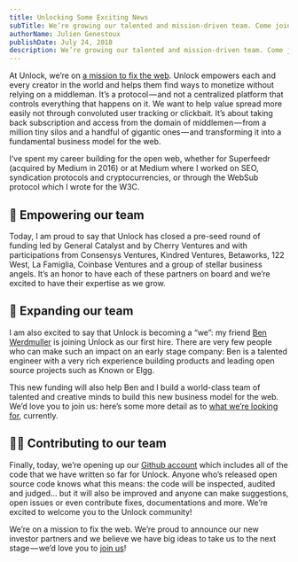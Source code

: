 ```yaml
---
title: Unlocking Some Exciting News
subTitle: We’re growing our talented and mission-driven team. Come join us!
authorName: Julien Genestoux
publishDate: July 24, 2018
description: We’re growing our talented and mission-driven team. Come join us!
---
```


At Unlock, we’re on [a mission to fix the web](/blog/its-time-to-unlock-the-web). Unlock empowers each and every creator in the world and helps them find ways to monetize without relying on a middleman. It’s a protocol — and not a centralized platform that controls everything that happens on it. We want to help value spread more easily not through convoluted user tracking or clickbait. It’s about taking back subscription and access from the domain of middlemen — from a million tiny silos and a handful of gigantic ones — and transforming it into a fundamental business model for the web.

I’ve spent my career building for the open web, whether for Superfeedr (acquired by Medium in 2016) or at Medium where I worked on SEO, syndication protocols and cryptocurrencies, or through the WebSub protocol which I wrote for the W3C.

## 💸 Empowering our team

Today, I am proud to say that Unlock has closed a pre-seed round of funding led by General Catalyst and by Cherry Ventures and with participations from Consensys Ventures, Kindred Ventures, Betaworks, 122 West, La Famiglia, Coinbase Ventures and a group of stellar business angels. It’s an honor to have each of these partners on board and we’re excited to have their expertise as we grow.

## 🤗 Expanding our team

I am also excited to say that Unlock is becoming a “we”: my friend [Ben Werdmuller](https://www.linkedin.com/in/benwerd) is joining Unlock as our first hire. There are very few people who can make such an impact on an early stage company: Ben is a talented engineer with a very rich experience building products and leading open source projects such as Known or Elgg.

This new funding will also help Ben and I build a world-class team of talented and creative minds to build this new business model for the web. We’d love you to join us: here’s some more detail as to [what we’re looking for](/jobs), currently.

## 👨‍💻 Contributing to our team

Finally, today, we’re opening up our [Github account](https://github.com/unlock-protocol/unlock) which includes all of the code that we have written so far for Unlock. Anyone who’s released open source code knows what this means: the code will be inspected, audited and judged… but it will also be improved and anyone can make suggestions, open issues or even contribute fixes, documentations and more. We’re excited to welcome you to the Unlock community!

We’re on a mission to fix the web. We’re proud to announce our new investor partners and we believe we have big ideas to take us to the next stage — we’d love you to [join us](/jobs)!
